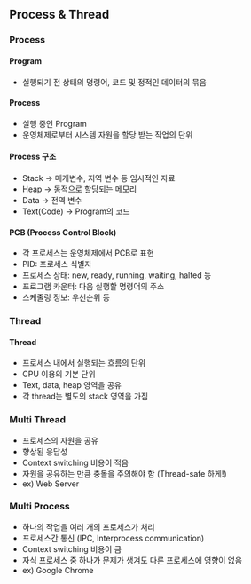 ## Process & Thread

### Process

#### Program
- 실행되기 전 상태의 명령어, 코드 및 정적인 데이터의 묶음

#### Process
- 실행 중인 Program
- 운영체제로부터 시스템 자원을 할당 받는 작업의 단위

#### Process 구조
- Stack -> 매개변수, 지역 변수 등 임시적인 자료
- Heap -> 동적으로 할당되는 메모리
- Data -> 전역 변수
- Text(Code) -> Program의 코드

#### PCB (Process Control Block)
- 각 프로세스는 운영체제에서 PCB로 표현
- PID: 프로세스 식별자
- 프로세스 상태: new, ready, running, waiting, halted 등
- 프로그램 카운터: 다음 실행할 명령어의 주소
- 스케줄링 정보: 우선순위 등


### Thread

#### Thread
- 프로세스 내에서 실행되는 흐름의 단위
- CPU 이용의 기본 단위
- Text, data, heap 영역을 공유
- 각 thread는 별도의 stack 영역을 가짐

### Multi Thread
- 프로세스의 자원을 공유
- 향상된 응답성
- Context switching 비용이 적음
- 자원을 공유하는 만큼 충돌을 주의해야 함 (Thread-safe 하게!)
- ex) Web Server

### Multi Process
- 하나의 작업을 여러 개의 프로세스가 처리
- 프로세스간 통신 (IPC, Interprocess communication)
- Context switching 비용이 큼
- 자식 프로세스 중 하나가 문제가 생겨도 다른 프로세스에 영향이 없음
- ex) Google Chrome